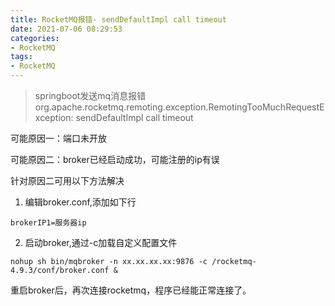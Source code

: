 ```yaml
---
title: RocketMQ报错- sendDefaultImpl call timeout
date: 2021-07-06 08:29:53
categories:
- RocketMQ
tags:
- RocketMQ
---
```


> springboot发送mq消息报错org.apache.rocketmq.remoting.exception.RemotingTooMuchRequestException: sendDefaultImpl call timeout

可能原因一：端口未开放

可能原因二：broker已经启动成功，可能注册的ip有误

针对原因二可用以下方法解决

1.  编辑broker.conf,添加如下行

```
brokerIP1=服务器ip
```

2.  启动broker,通过-c加载自定义配置文件

```
nohup sh bin/mqbroker -n xx.xx.xx.xx:9876 -c /rocketmq-4.9.3/conf/broker.conf &
```

重启broker后，再次连接rocketmq，程序已经能正常连接了。